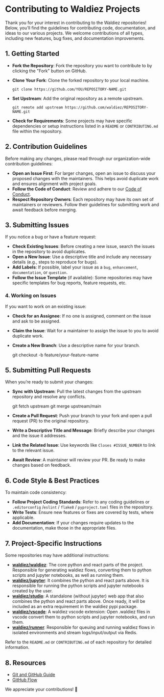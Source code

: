 # Contributing to Waldiez Projects

Thank you for your interest in contributing to the Waldiez repositories! Below, you’ll find the guidelines for contributing code, documentation, and ideas to our various projects. We welcome contributions of all types, including new features, bug fixes, and documentation improvements.

## 1. Getting Started

- **Fork the Repository**: Fork the repository you want to contribute to by clicking the "Fork" button on GitHub.
- **Clone Your Fork**: Clone the forked repository to your local machine.
    <!--markdownlint-disable MD034-->

   `git clone https://github.com/YOU/REPOSITORY-NAME.git`

- **Set Upstream**: Add the original repository as a remote upstream.

   `git remote add upstream https://github.com/waldiez/REPOSITORY-NAME.git`

- **Check for Requirements**: Some projects may have specific dependencies or setup instructions listed in a `README` or `CONTRIBUTING.md` file within the repository.

## 2. Contribution Guidelines

Before making any changes, please read through our organization-wide contribution guidelines:

- **Open an Issue First**: For larger changes, open an issue to discuss your proposed changes with the maintainers. This helps avoid duplicate work and ensures alignment with project goals.
- **Follow the Code of Conduct**: Review and adhere to our [Code of Conduct](../CODE_OF_CONDUCT.md).
- **Respect Repository Owners**: Each repository may have its own set of maintainers or reviewers. Follow their guidelines for submitting work and await feedback before merging.

## 3. Submitting Issues

If you notice a bug or have a feature request:

- **Check Existing Issues**: Before creating a new issue, search the issues in the repository to avoid duplicates.
- **Open a New Issue**: Use a descriptive title and include any necessary details (e.g., steps to reproduce for bugs).
- **Add Labels**: If possible, label your issue as a `bug`, `enhancement`, `documentation`, or `question`.
- **Follow the Issue Template** (if available): Some repositories may have specific templates for bug reports, feature requests, etc.

### 4. Working on Issues

If you want to work on an existing issue:

- **Check for an Assignee**: If no one is assigned, comment on the issue and ask to be assigned.
- **Claim the Issue**: Wait for a maintainer to assign the issue to you to avoid duplicate work.
- **Create a New Branch**: Use a descriptive name for your branch.

    git checkout -b feature/your-feature-name

## 5. Submitting Pull Requests

When you’re ready to submit your changes:

- **Sync with Upstream**: Pull the latest changes from the upstream repository and resolve any conflicts.

    git fetch upstream
    git merge upstream/main

- **Create a Pull Request**: Push your branch to your fork and open a pull request (PR) to the original repository.

- **Write a Descriptive Title and Message**: Briefly describe your changes and the issue it addresses.

- **Link the Related Issue**: Use keywords like `Closes #ISSUE_NUMBER` to link to the relevant issue.

- **Await Review**: A maintainer will review your PR. Be ready to make changes based on feedback.

## 6. Code Style & Best Practices

To maintain code consistency:

- **Follow Project Coding Standards**: Refer to any coding guidelines or `.editorconfig` /`eslint` / `flake8` / `pyproject.toml` files in the repository.
- **Write Tests**: Ensure new features or fixes are covered by tests, where applicable.
- **Add Documentation**: If your changes require updates to the documentation, make those in the appropriate files.

## 7. Project-Specific Instructions

Some repositories may have additional instructions:

- **[waldiez/waldiez](https://github.com/waldiez/waldiez)**: The core python and react parts of the project. Responsible for generating waldiez flows, converting them to python scripts and jupyter notebooks, as well as running them.
- **[waldiez/jupyter](https://github.com/waldiez/jupyter)**: It combines the python and react parts above. It is responsible for running the python scripts and jupyter notebooks created by the user.
- **[waldiez/studio](https://github.com/waldiez/studio)**: A standalone (without jupyter) web app that also combines the python and react parts above. Once ready, it will be included as an extra requirement in the waldiez pypi package.
- **[waldiez/vscode](https://github.com/waldiez/vscode)**: A waldiez vscode extension: Open .waldiez files in vscode convert them to python scripts and jupyter notebooks, and run them.
- **[waldiez/runner](https://github.com/waldiez/runner)**: Responsible for queuing and running waldiez flows in isolated environments and stream logs/input/output via Redis.

Refer to the `README.md` or `CONTRIBUTING.md` of each repository for detailed information.

## 8. Resources

- [Git and GitHub Guide](https://guides.github.com/)
- [GitHub Flow](https://guides.github.com/introduction/flow/)

We appreciate your contributions! 🎉

